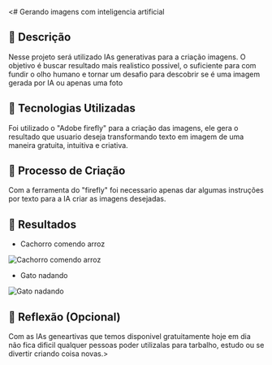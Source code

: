 <# Gerando imagens com inteligencia artificial

## 📒 Descrição
Nesse projeto será utilizado IAs generativas para a criação imagens. O objetivo é buscar resultado mais realistico possivel, o suficiente para com fundir o olho humano e tornar um desafio para descobrir se é uma imagem gerada por IA ou apenas uma foto

## 🤖 Tecnologias Utilizadas
Foi utilizado o "Adobe firefly" para a criação das imagens, ele gera o resultado que usuario deseja transformando texto em imagem de uma maneira gratuita, intuitiva e criativa. 

## 🧐 Processo de Criação
Com a ferramenta do "firefly" foi necessario apenas dar algumas instruções por texto para a IA criar as imagens desejadas.

## 🚀 Resultados
* Cachorro comendo arroz

![Cachorro comendo arroz](https://lh3.googleusercontent.com/pw/AP1GczN0m4p17sOcVnNSfyw8bWU0L6OU5Zj6CFkOKRFd-lhlHxCh6tK1vP_9XXGCFh1amnono-uxqGl2epMfaO6yYDdQKe1Smt8bPZHXmVNNch38q3Sgph69w6HSahh6Hrll3Xkhql-wxioXQKHrtegy6K-R6shj8seFl4RIUgXIjmN1E2pM75ClB-8P--BQ_E0amcwfcYOyFdw-VnCAKS6v-Sq-DzDx9bBlm1m3Fsy1f9kESi6-WOp5qrX-7oBiL_G97JuZxmbgbutqTiU1KDCWfJLZdcZUsaX6Iz-z0v12VfmVoGRjo92ltWpQwpioq0kgFH0IVEsDWjpcJ90Rgokn4TiJFTDBu49ssIulfzJFaIb5FPogfFTA9c60xIC-J3avsLEGRtElIwELqfUWjTv-B6Ibpilmh0h4JSI6qghetgPjUgjMn8plkSfhsyhXS5ofhQPLNDMM4VhB_ag7pZ-Kq-94_fRooruim-3qXoKwfx2aSk5BdDgzMJva-5R8GnsXMXlF6YTUSqcpUWvqeEEG3BLP2jMsnItXgWggorcO7Z895rrJymTn9QtA2H1wT9t9f28SMznnE_iC4qCJvo5sGsvcZJf1f8WK75pw2but88iGCTcg3J9-DS6LMoIPrasUNVCUmTRLjouc_yqFh3BGLuDLIBmwebkT4jbI4sA5dpJdZXPvarT00nRlb5ZofZFZTQr0UovrIHKuq1yc40JoMQwJ_Q9GgrhUQ_z50RLrTBbOocnpGg665zAcKRovuI-SyE4t1mvCZVXp3-55iShm-TfvZSCVEq7RdGu-brZ3f0Yez12TrMg0qt-5ToLxx7Gc5l6GYnrhb9D_sIWBiPUB_s-u3KSl20H1oHjzVE6fbHhH6xxgFe0riRdVMuk1hBMrpCrWURVtttYFkHVwPFwsmKo8isU=w620-h620-s-no-gm?authuser=0)

* Gato nadando

![Gato nadando](https://lh3.googleusercontent.com/pw/AP1GczOwchhbiTRh-yGaDr-pPQXbYuPLyErTeFH_XDCNIw9J9ClUJulsF2aSAQtIaT1jowwrSJzpcxJwgKnfyq9GhZjokPABjy0S_YBX1D5pky0IG_y75Yn4IM8rJiKS4KgmcsPFir5e7zTDlOi4xb118d3qltxk6oOYq1IaQ7ywsz90JF_hBAk0rjNVeXp8YNu1csi8SuK-8C9UjRUrKFPUqdOZjClxaWFsfzgafh8NacyRheWxcdMwKev8sG2uhhwhaC0ytFL52Rs1PUGBbvxXqBMyu26O_ZXHBOSw-Uxs_aiKatf9mf92CgcsBO6FJIFRaNvaqpGqUEoGTwOGwXh3GllbMRGHIzUMQjrYDtzhQG2lpuadgrN9dBktfibkVIT3p5P6eXS-fpCC69XZLwSzhZ66AVBaa3TOUwpmg6E6udLRTDYn2mqnxMPer3qs_QZF_QiKSB4nHpW__wNFDlR7RU8hjEHg8RrVvn2-5T-QQfVRh6TsIZbOzSGdb8hyd4On9fGWqGbgv9vhD0eeH1hZevcZqx3G5lDhLskyTw6iuEirul4qyOgwBXRDqrFt4wWNhyARx_gr6R60zOnUlO_qY6DWrPQrMLOKFkuO_LymyOqCV7o7veczCDMoV3PtC7_j0G7l7_UIyYqw_UzNdGvzW49LeiiF-9YeQdT6DUd_A9rPZAlUTuzRcMU4MhgPoAXbWxIwd2EKxX4ydNDjSVeMu6jFw9Q8CzIsvHWpAtcTf7ceKq_D8v_tBs56vEaK7FI-j49if-rDBIVMv1xJ6dWBBLjHRlqX1XgB5rieuMNESOIuHPDLUqHX5L1pAESd0JmZETSXSzMX5Qw_bQIshiPYwvyF04QN-j99k5NZZRRhiqOWm6TnPkrFGoZ8GULGhyRu9pIKQ9EWasHcsVm0i0dptztI5mc=w620-h620-s-no-gm?authuser=0)

## 💭 Reflexão (Opcional)
Com as IAs geneartivas que temos disponivel gratuitamente hoje em dia não fica dificil qualquer pessoas poder utilizalas para tarbalho, estudo ou se divertir criando coisa novas.>
